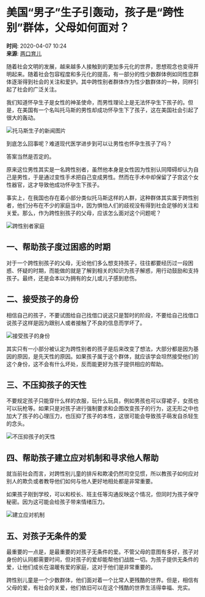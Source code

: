 # 美国“男子”生子引轰动，孩子是“跨性别”群体，父母如何面对？

**时间**: 2020-04-07 10:24  
**来源**: [两口育儿](https://www.sohu.com/a/386017573_829115?spm=smpc.content-abroad.content.1.1730983904559eAXOWua)

随着社会文明的发展，越来越多人接触到的更加多元化的世界，思想观念也变得开明起来。随着社会包容程度和多元化的提高，有一部分的性少数群体例如同性恋群体逐渐得到社会的关注和爱护。其中跨性别者群体作为性少数群体的一种，同样引起了社会的广泛关注。

我们知道怀孕生子是女性的神圣使命，而男性理论上是无法怀孕生下孩子的。但是，在美国有一个名叫托马斯的男性却成功怀孕生下了孩子，这在美国社会引起了很大的轰动。

![托马斯生子的新闻图片](http://5b0988e595225.cdn.sohucs.com/images/20200407/cb9ce99b38354fb197f7ed1c390b9f73.jpeg)

到底怎么回事呢？难道现代医学进步到可以让男性也怀孕生孩子了吗？

答案当然是否定的。

原来这位男性其实是一名跨性别者，虽然他本身是女性因为性别认同障碍却认为自己是男性，于是通过变性手术把自己变成男性。然而在手术中却保留了子宫这个女性器官，这才导致他成功怀孕生下孩子。

事实上，在我国也存在着小部分类似托马斯这样的人群，这种群体其实属于跨性别者，他们分布在不少的家庭当中，因为惧怕人们的歧视没有得到社会足够的关注和关爱。那么，作为跨性别孩子的父母，应该怎么面对这个问题呢？

![跨性别者家庭](http://5b0988e595225.cdn.sohucs.com/images/20200407/bd699c0bab4346cd81a966872c289da2.jpeg)

## 一、帮助孩子度过困惑的时期

对于一个跨性别孩子的父母，无论他们多么想支持孩子，往往都要经历过一段困惑、怀疑的时期，而能做的就是了解到相关的知识为孩子解惑，用行动鼓励和支持孩子。最终，还是会本以为拥有的女儿或儿子感到悲伤。

## 二、接受孩子的身份

相信自己的孩子，不要试图给自己找借口说这只是暂时的阶段，不要给自己找借口说孩子这样是因为跟别人或者接触了不良的信息而学坏了。

![接受孩子的身份](http://5b0988e595225.cdn.sohucs.com/images/20200407/32811e4f3b9f48a785ee7e2544564ec0.jpeg)

其实只有一小部分被认定为跨性别者的孩子是后来改变了想法，大部分都是因为基因的原因，是先天性的原因。如果孩子属于这个群体，就应该学会坦然接受他们的这个身份，这不会有什么坏处，反而能更好为孩子提供相应的帮助。

## 三、不压抑孩子的天性

不要规定孩子只能穿什么样的衣服，玩什么玩具，例如男孩也可以穿裙子，女孩也可以玩枪等。如果只是对孩子进行强制要求和企图改变孩子的行为，这无形之中也加大了孩子的心理压力，也压抑了孩子的本性，这很可能会导致孩子萌发自杀轻生的念头。

![不压抑孩子的天性](http://5b0988e595225.cdn.sohucs.com/images/20200407/52120b8201314d2b8b5015d00d03e450.jpeg)

## 四、帮助孩子建立应对机制和寻求他人帮助

就当前社会而言，对跨性别儿童的排斥和欺凌仍然司空见惯，所以教孩子如何应对别人的欺负或者教导他们如何与他人更好地相处都是非常重要。

如果孩子刚到学校，可以和校长、班主任等沟通反映这个情况，但同时为孩子保守秘密。因为这可能会给孩子带来情绪压力。

![建立应对机制](http://5b0988e595225.cdn.sohucs.com/images/20200407/0767aec902494f80a1b97fd401e44dfa.png)

## 五、对孩子无条件的爱

最重要的一点是，是最重要的对孩子无条件的爱。不管父母的意图有多好，孩子对身份的认同都需要时间，但对孩子的爱却能帮他们战胜一切。为孩子提供无条件的爱，让他们成长在温暖有爱的家庭，这对于他们是非常重要的。

跨性别儿童是一个少数群体，他们面对着一个比常人更残酷的世界。但是，相信有父母的爱，有社会的关爱，他们依旧可以在这个残酷的世界生活得幸福、充实。